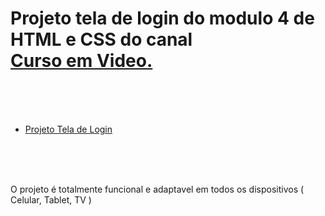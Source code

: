 <h1> Projeto tela de login do modulo 4 de HTML e CSS do canal <a href="https://www.youtube.com/@CursoemVideo"> <br> Curso em Video.</a> </h1>

<br>
<br>
<br>

<ul>
<li> <p> <a href="https://pedrosantosgithub.github.io/projeto-login/index.html"> Projeto Tela de Login</a> </p> </li>
</ul>
<br>
<br>
<br>
<p> O projeto é totalmente funcional e adaptavel em todos os dispositivos ( Celular, Tablet, TV ) </p>

